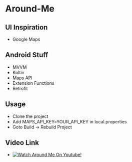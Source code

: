 # Around-Me

## UI Inspiration
- Google Maps

## Android Stuff
- MVVM
- Koltin
- Maps API
- Extension Functions
- Retrofit

## Usage
- Clone the project
- Add MAPS_API_KEY=YOUR_API_KEY in local.properties
- Goto Build -> Rebuild Project

## Video Link
- [![Watch Around Me On Youtube!](http://img.youtube.com/vi/Butu3Lr-H1g/0.jpg)](http://www.youtube.com/watch?v=Butu3Lr-H1g "Around Me")
